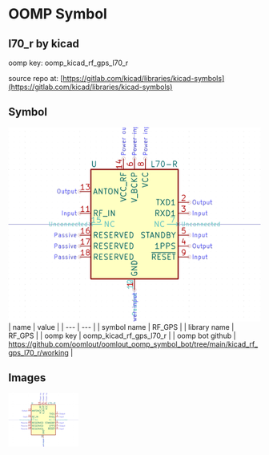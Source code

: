 # OOMP Symbol  
## l70_r  by kicad  
  
oomp key: oomp_kicad_rf_gps_l70_r  
  
source repo at: [https://gitlab.com/kicad/libraries/kicad-symbols](https://gitlab.com/kicad/libraries/kicad-symbols)  
## Symbol  
  
[![working.png](working_600.png)](working.png)  
| name | value | 
| --- | --- | 
| symbol name | RF_GPS | 
| library name | RF_GPS | 
| oomp key | oomp_kicad_rf_gps_l70_r | 
| oomp bot github | https://github.com/oomlout/oomlout_oomp_symbol_bot/tree/main/kicad_rf_gps_l70_r/working | 
## Images  
  
[![working.png](working_140.png)](working.png)  

